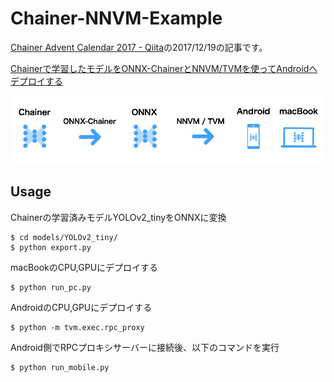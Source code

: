 # Chainer-NNVM-Example

[Chainer Advent Calendar 2017 - Qiita](https://qiita.com/advent-calendar/2017/chainer)の2017/12/19の記事です。 

[Chainerで学習したモデルをONNX-ChainerとNNVM/TVMを使ってAndroidへデプロイする]()

![img](./data/top.png)

## Usage

Chainerの学習済みモデルYOLOv2_tinyをONNXに変換

```
$ cd models/YOLOv2_tiny/
$ python export.py
```

macBookのCPU,GPUにデプロイする

```
$ python run_pc.py
```

AndroidのCPU,GPUにデプロイする

```
$ python -m tvm.exec.rpc_proxy 
```

Android側でRPCプロキシサーバーに接続後、以下のコマンドを実行

```
$ python run_mobile.py
```


